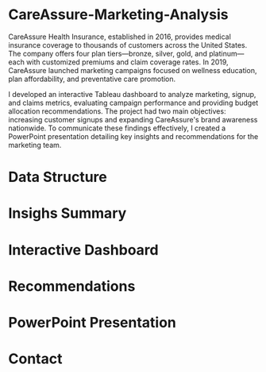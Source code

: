 # CareAssure-Marketing-Analysis
CareAssure Health Insurance, established in 2016, provides medical insurance coverage to thousands 
of customers across the United States. The company offers four plan tiers—bronze, silver, gold, and 
platinum—each with customized premiums and claim coverage rates. In 2019, CareAssure launched 
marketing campaigns focused on wellness education, plan affordability, and preventative care 
promotion.

I developed an interactive Tableau dashboard to analyze marketing, signup, and claims metrics, 
evaluating campaign performance and providing budget allocation recommendations. The project had two 
main objectives: increasing customer signups and expanding CareAssure's brand awareness nationwide. 
To communicate these findings effectively, I created a PowerPoint presentation detailing key insights 
and recommendations for the marketing team.

# Data Structure 

# Insighs Summary

# Interactive Dashboard

# Recommendations

# PowerPoint Presentation

# Contact

